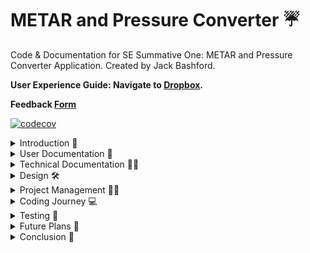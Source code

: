 # METAR and Pressure Converter ☔
Code &amp; Documentation for SE Summative One: METAR and Pressure Converter Application. Created by Jack Bashford.

**User Experience Guide: Navigate to [Dropbox](https://www.dropbox.com/scl/fo/qbtjhu3ul2aayjuqo25ej/AI7YfA3HC6LX4Cl1TsXcJOg?rlkey=51idf8gihdhonccojtxzlqkls&st=t3vzjktv&dl=0).**

**Feedback [Form](https://forms.office.com/e/sxu6fXbSYm)**

[![codecov](https://codecov.io/gh/jackbash1/METAR-PressureConverter/graph/badge.svg?token=QPCR8QED5I)](https://codecov.io/gh/jackbash1/METAR-PressureConverter)

<details closed><summary>Introduction 🏫</summary>

## Purpose

![Final App](https://github.com/user-attachments/assets/654cba3b-4166-4622-9dd1-f85dea5d0836)

***Figure One**: Showing the App Layout*


Within an airline, there are lots of people that work with Atmospheric Pressure daily. Atmospheric Pressure is Air Pressure that is within the Earth's Atmosphere, and it affects the weather depending on high or low pressure. More importantly, Pressure directly impacts Aviation, and it can cause variations in lift, drag and thrust, alongside the instruments that measure altitude. It is crucial to understand the pressure along the route that is being flown, and due to differences across the world, the units are different. The main units are Hectopascals in the UK, and Inches of Mercury in the US, with the conversion being tricky to do mentally.

Therefore, this project aims to solve the issues that arise from this conversion that has to happen frequently. The main users that have to convert these numbers within the business are Pilots (the Pressure is referred to as the QNH), during their initial briefing phase, Flight Operations and Route Management. They require the ability to solely convert between Hectopascals (hPa) and Inches of Mercury (inHg), whilst also being able to retrieve the METAR for given airports based on the ICAO code. An ICAO code is an identifier for an Airport. For convenience, there needs to be an ability to automate moving the QNH (Pressure Value) from the METAR directly to the Converter, so there is a button to extract this.

</details>

<details closed>
<summary>User Documentation 📄</summary>

## User Documentation

## Features
The app contains the following features:
* The user is able to input a value they want to convert manually.
* The user is able to select the units they want to convert to.
* To convert the value, there is a clickable button to carry out the conversion and display it back to the user underneath, alongside the original value.
* An input field for ICAO codes which will output the recent METAR for that Airport.
* A copy button that extracts the Pressure from the METAR, and places it into the Converter, with the correct units selected in the dropdown.

## How to use the App

![App Demo](https://github.com/user-attachments/assets/8cf8d272-0192-4429-8b48-bee872d3c072)

***Figure Two**: Animated GIF showing a short Demo of the App working. It covers all buttons and possibilities for use. You can find the full version in the [Dropbox Folder](https://www.dropbox.com/scl/fo/qbtjhu3ul2aayjuqo25ej/AI7YfA3HC6LX4Cl1TsXcJOg?rlkey=51idf8gihdhonccojtxzlqkls&st=t3vzjktv&dl=0).*

</details>

<details closed>
<summary>Technical Documentation 🧑‍💻</summary>

## Technical Documentation

To execute the files, you require Node and npm. Follow the below steps to ensure that you can execute the files.

### 1. Ensure node and npm are installed by running the following commands in your terminal:

```sh
node -v
```
```sh
npm -v
```
If they are not installed, follow the steps on [npm Docs](https://docs.npmjs.com/downloading-and-installing-node-js-and-npm).

### 2. Afterwards, clone this repo:

```sh
git clone https://github.com/jackbash1/METAR-PressureConverter.git
```

## Running all tests

### 3. Before running any code below, make sure npm is installed in the terminal.

```sh
npm install
```

### 4. To run the unit tests for the app, run the following command:

```sh
npm test
```
This runs the Unit Tests within the app.

See the section about [running tests](https://facebook.github.io/create-react-app/docs/running-tests) for more information.

### 5. To view full tests and code coverage for the code:

```sh
npm test -- --coverage --watchAll=false
```
To change the API key, navigate to Line 87 of index.html and alter the key:

```sh
const apiKey = 'KeyGoesHere'; // API Key to call METAR data
```

## Technical Documentation

### Technical Stack

* [HTML](https://developer.mozilla.org/en-US/docs/Web/HTML)
* [JavaScript](https://developer.mozilla.org/en-US/docs/Web/JavaScript)
* [CSS](https://developer.mozilla.org/en-US/docs/Web/CSS)

### Project Management

* [GitHub Projects](https://github.com/users/jackbash1/projects/2/views/1)

### Product Design

* [Figma for Designs and Prototyping](https://www.figma.com/proto/SKUixSRww6lVhCeuEjPoJe/Design-Prototype?node-id=46-2&t=UTFqlbxfzRfOGJ9T-1)

### Files to run the App

* index.html
* script.js
* styles.css

### Files used for Testing

* script.test.js
* package.json

### Other Tools

* [Microsoft Forms](https://forms.office.com/Pages/DesignPageV2.aspx)

### Additional Sites used

* Codecov to automatically track Code Coverage from Unit Tesing: [https://about.codecov.io/](https://about.codecov.io/)
* API Website that provides free live METAR Data: [https://info.avwx.rest/](https://info.avwx.rest/)
</details>

<details closed>
<summary>Design 🛠️</summary>

## Design Stage and [Prototyping](https://www.figma.com/proto/SKUixSRww6lVhCeuEjPoJe/Design-Prototype?node-id=46-2&t=UTFqlbxfzRfOGJ9T-1)

### User Personas and Empathy Map

User Personas were collated based on personal understanding of the Job Roles, and asking those with experience in those fields. This allowed me to form a picture of the roles they work, the traits they possess, and also the Painpoints and Needs from their perspectives. With this information, we can better inform the design, and features of the app.

![User Personas](https://github.com/user-attachments/assets/c2b02fb4-8340-454b-af68-a2a363130fd3)

***Figure Three**: Showing the User Personas for the App, covering important details about the target demographic users. Access [here](https://www.figma.com/design/O7Xz6tJLqJmPbZ46BMNcvk/Designs?node-id=14-2&p=f&t=ueyiR0hgBMPoCN71-0).*

An Empathy Map was developed before the intial designing of the app took place, it allowed me to understand how our users feel, and experience the emotions that they feel on a day to day basis. By empathising with my end users, I gain a better understanding of the requirements for the app.

![Empathy Map](https://github.com/user-attachments/assets/5efb7a4d-58fe-4bf6-a789-cba5ff1e7ee1)

***Figure Four**: Shows the Empathy Map based on the User Personas, highlighting key aspects of their work, and the link to this App. Access [here](https://www.figma.com/design/O7Xz6tJLqJmPbZ46BMNcvk/Designs?node-id=27-49&p=f&t=ueyiR0hgBMPoCN71-0).*

I had 2 Wireframe designs for Version 1.0 of the app, shown below, they offer the same functions, in a different aesthetic manner. To decide on the best design, I took onboard user feedback, recorded within a [Google Form](https://forms.office.com/e/jnREighNZ9) from my colleagues and the end users. This was simple showing the different designs, asking which was preferred, and ultimately any features that users would like to see in that design.

![Wireframe Designs V1.0](https://github.com/user-attachments/assets/f4924cb3-930a-43ca-92bb-0e1e28ba676e)

***Figure Five**: This shows the Wireframe Designs for the first Version of the app which was produced in Sprint One. Access [here](https://www.figma.com/design/O7Xz6tJLqJmPbZ46BMNcvk/Designs?node-id=0-1&p=f&t=ueyiR0hgBMPoCN71-0).*

I implemented Design One for the Pressure Converter as it users found the output clearer, with more of a modern feel. The final prototype version is shown below attached as an animated GIF for convenience.

![Version 1.0 Prototype](https://github.com/user-attachments/assets/6d96fa34-8c83-4c23-9beb-5eeda790ab30)

***Figure Six**: This shows the Figma Prototpye developed based on the selected Wireframe Design. This uses a series of preset routes to determine what the App would look like. Access [here](https://www.figma.com/proto/SKUixSRww6lVhCeuEjPoJe/Design-Prototype?node-id=4-3&p=f&t=lkv79lfilw9Fb1iB-0&scaling=scale-down&content-scaling=fixed&page-id=0%3A1&starting-point-node-id=4%3A3).*

Upon commencing Sprint Two, developing it further into the METAR retriever and Pressure Converter, I returned to Figma to develop more wireframe designs, focussing on EDIPT (Empathize, Define, Ideate, Prototype and Test). This process of design thinking is especially important when making changes to an app that had positive feedback from users. I decided that due to previous feedback, it was established that users like the current design, meaning that I did not want to alter the design where possible. From there, I could use my Empathy Map to create a list of ideas that a user would benefit from.

![Wireframe Designs V2.0](https://github.com/user-attachments/assets/6d711579-f50e-47f7-875b-96b43bd28f37)

***Figure Seven**: In a similar way to Figure Five, for Sprint Two, further Wireframe Designs were created to inform the stakeholders on possible options for the App. Access [here](https://www.figma.com/design/O7Xz6tJLqJmPbZ46BMNcvk/Designs?node-id=1-37&p=f&t=ueyiR0hgBMPoCN71-0).*

Ultimately, Design One was chosen for the final design. The copy symbol is widely adopted in the Technology space, but for those unfamiliar, this button can be misleading. The simplicity of the text button is unmatched. Compared to Version 1.0, Version 2.0 extends the container horizontally, adding a section for the METAR retrieval, allowing the user to input an ICAO (Airport) code, output the METAR, and copy the QNH directly into the Pressure Converter with the correct units selected. As above, the Prototype is attached below as a GIF for convenience.

![Version V2.0 Prototype](https://github.com/user-attachments/assets/7af719f9-0fa4-45c4-a4c0-930595631106)

***Figure Eight**: With a chosen design, to assist the development process and inform the stakeholders, another prototype was developed in [Figma](https://www.figma.com/proto/SKUixSRww6lVhCeuEjPoJe/Design-Prototype?node-id=46-107&starting-point-node-id=46%3A107).*

</details>

<details closed>
<summary>Project Management 🧑‍💼</summary>
  
## Project Management Structure

![Project Kanban Board](https://github.com/user-attachments/assets/95f6c47f-8a78-4edf-a1e5-709633cfcecd)

***Figure Nine**: The Project Kanban board, on [GitHub Projects](https://github.com/users/jackbash1/projects/2/views/1). This allows different tickets (GitHub issues) to be tracked across the Software Development Lifecycle.*

I have utilised GitHub Projects as the tool to manage my workflow and ensure I can adopt an Agile Way of Working. Project Management uses knowledge, skills and techniques to deliver something valuable, which in this is the app that I have created. Agile was the best way to work on this project as it offers an iterative approach to working that splits tasks into manageable "sprints". This also accounts for the variable nature of the tool, which could encounter bugs and require fixes.

I worked in sprints that each had a set of aims and tickets to accomplish before reviewing the progress in that sprint, and making changes ready for the next sprint. During this time, I kept my tickets (issues) within the project Kanban board, shown in Figure Nine. This allowed me to break the project development into chunks, that could be assigned to a specific label, branch and pull request. There are 5 sections on the board, **Backlog, Ready, In Progress, In Review & Done**.

Each branch that I created followed the naming convention of feature/bug/documentation / issue-name. When change did occur within the scope, perhaps due to external feedback, it was added to the sprint and prioritised. When I updated my MVP for Version 1.0 to develop Version 2.0, I first assessed the time scale and overall impact on the progress. This change warranted a new sprint, dedicated to the changes that would be made for the second version. If I was in a team environment, I would ensure that Scrum meetings are incorporated throughout the sprints. These would also be able to gauge the progress of the sprint.

After the first Sprint, I conducted a Sprint Review, which allowed me to review my progress during the Sprint. Having this review after the first sprint, allows improvements for the following sprint. With this, we were able to tailor the second Sprint, focussing on implementing the design changes and functionality that the stakeholder requested.
</details>


<details closed>
<summary>Coding Journey 💻</summary>

## The High-Level Coding Process

1. The HTML structure is created first, and can be styled using CSS. This allows us to determine the specific styling, fonts, sizing etc.
2. The Document Object Model (DOM) code can be created next, this involves creating event listeners for every button, with variables to store neccessary values.
3. The JavaScript logic can then be created using functions, carefully developed utilising Test Driven Development to do so. This performs the actions upon pressing the buttons.
4. From there, further testing could be implemented, bug fixes where required, and code refactoring in order to provide structure to the code.
5. For further detail, access the issues, and watch the iterative process of building the codebase through Files Changed.

</details>


<details closed>
<summary>Testing 🧪</summary>

## Test Driven Development

Test Driven Development (TDD) is an development process that involves writing a failing test, creating the passing function code, and then refactoring. It is an iterative process that ensures the final function passes all the tests.

First Failing Test:

![First Failing Test](https://github.com/user-attachments/assets/cba313ba-a2f4-4f60-9d5a-040a7b971e65)

***Figure Ten**: Showing a Failing Unit Test. The test failed because the the function code had not been written. The test was built with the function in mind, and therefore the function will be built around the tests.*

Code to Pass First Test:

![First Working Function](https://github.com/user-attachments/assets/259474b1-48f7-499c-acb3-6b2c4519596b)

***Figure Eleven**: This figure follows on from the Failing Test and shows the Passing Code for the failing test. Whilst initally simple, this will be scaled up with each failing test, to a point of automation for all possible values. This involves refactoring the code and creating IF statements.*

In doing this, I was creating the best code for the function, ensuring that is was passing each test, and would pass for all values of those tests. I had multiple iterations of this cycle, ensuring that the function was built to pass all of the required tests. You can find more examples of the changes and tests I created, [here](https://github.com/jackbash1/METAR-PressureConverter/pull/58/files).

## Continuous Integration

Continuous Integration (CI) is a Software method that involves tests that run after every commit. It ensures that new commits to the repository do not cause the tests to fail, as this could result in an exploit to the app. Using GitHub actions, for each commit to main, the testing suite will run automatically in the code, and will return a Green Tick on the home page, if they are all successful. Likewise, the code coverage can be printed through a website such as Codecov, which in the case of my testing, is 100%.

## A/B Testing

Alpha/Beta Testing was performed by myself throughout the development lifecycle. This was noted during this ticket [here](https://github.com/jackbash1/METAR-PressureConverter/issues/9)

![Continuous Integration](https://github.com/user-attachments/assets/b6fcc8ce-d684-49aa-a089-fa5dfa42bdfd)

***Figure Tweleve**: Showing the output of CI in GitHub actions, it displays the test suite that has run, if they passed, and the coverage that the testing has. This shows the 100% test coverage that the app has, denoted by the badge at the top of the README. The actions can be found [here](https://github.com/jackbash1/METAR-PressureConverter/actions/workflows/node.js.yml).*

## Google Lighthouse Audit

Google Lightouse is an in-built function within Google Chrome, allowing easy quality assessments of webpages. With a series of audits, it assess our webpage, returning a rating from 0 - 100, with 100 being the top rated score.

The audits that are included are:

* Performance
* Accessibility
* Best Practices
* SEO (Search Engine Optimisation)

![Google Lighthouse Audit](https://github.com/user-attachments/assets/fcbced18-3126-4a03-b125-9cdd9694b105)

***Figure Thirteen**: This shows Four ratings, based on the application.*

### Performance

The Audit has scored the page a Performance Score of 100, the top score. Whilst this highlights that the app is performing well, and the code is optimised, it is important to ensure it remains like this. One method that aims to keep this consistency is Continuous Integration within GitHub. This is mentioned within the README, and through this, any changes to the app are suitably tested to detect issues.

### Accessibility

Accessibility scored 91 on the Audit, which is a good score, with room for improvements. Namely, increasing the contrast of the text within my buttons. The reason that having a contrast is important is to enable users with reduced vision and those colourblind users to distinguish the writing. 

#### How to improve this?

In the next sprint, there should be a ticket to implement a colourblind setting, which will ensure a high contrast pairing of colours. This should also be extended to different types of colourblindness. 


</details>

<details closed>
<summary>Future Plans 🔐</summary>

## Future Plans

With the application at the end of two sprints, it is important to understand our next steps for future sprints. The current app requires user interaction now, for the Pilots and Flight Operations to find bugs, provide feedback, and tell us what is and is not working.

The next steps have been partially developed in the Project Kanban, with some backlog items in the Kanban. 

The main steps include adding a more interactive Weather view. This would involve breaking down what the METAR means for the non-technical users. For example, displaying the direction and strength of the wind on a compass view, and displaying rain if it is raining. There also needs to be a colourblind friendly setting that the user could toggle to make colours change accordingly. From there, I would also include a homepage to the app, giving the app a better look. Users could input their flight number, view where they are flying to and from, and then find the METAR for both of those locations. This would allow for seamless entry for pilots, as they would just need to input their flight number.

From there, developments would be formed from the feedback over a specifiedm trial period.

</details>

<details closed>
<summary>Conclusion 🏁</summary>


</details>























